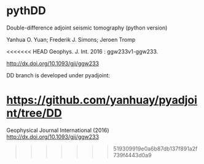 # pythDD
Double-difference adjoint seismic tomography (python version)

Yanhua O. Yuan; Frederik J. Simons; Jeroen Tromp

<<<<<<< HEAD
Geophys. J. Int. 2016 : ggw233v1-ggw233.

http://dx.doi.org/10.1093/gji/ggw233

DD branch is developed under pyadjoint:

https://github.com/yanhuay/pyadjoint/tree/DD
=======
Geophysical Journal International (2016) 
http://dx.doi.org/10.1093/gji/ggw233
>>>>>>> 519309919e0a6b87db137f891a2f739f4443d0a9
